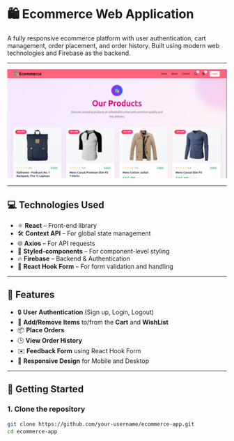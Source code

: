 <!-- Project Banner -->
# 🛍️ Ecommerce Web Application

A fully responsive ecommerce platform with user authentication, cart management, order placement, and order history. Built using modern web technologies and Firebase as the backend.

---
<p align="center">
  <img src="Ecommerce.png" alt="Ecommerce Project Banner" />
</p>


---

## 💻 Technologies Used

- ⚛️ **React** – Front-end library
- 🛠️ **Context API** – For global state management
- 🌐 **Axios** – For API requests
- 💅 **Styled-components** – For component-level styling
- 🔥 **Firebase** – Backend & Authentication
- 📝 **React Hook Form** – For form validation and handling

---

## 🔑 Features

- 🔒 **User Authentication** (Sign up, Login, Logout)
- 🛒 **Add/Remove Items** to/from the **Cart** and **WishList**
- 📦 **Place Orders**
- 🕒 **View Order History**
- ✉️ **Feedback Form** using React Hook Form
- 📱 **Responsive Design** for Mobile and Desktop

---


## 🚀 Getting Started

### 1. Clone the repository
```bash
git clone https://github.com/your-username/ecommerce-app.git
cd ecommerce-app
